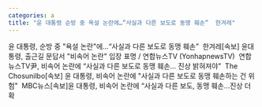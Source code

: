 ```yaml
---
categories: a
title: "윤 대통령 순방 중 욕설 논란에…“사실과 다른 보도로 동맹 훼손”  한겨레"
---
```

윤 대통령, 순방 중 "욕설 논란"에…“사실과 다른 보도로 동맹 훼손”&nbsp;&nbsp;한겨레[속보] 윤대통령, 출근길 문답서 "비속어 논란" 입장 표명 / 연합뉴스TV (YonhapnewsTV)&nbsp;&nbsp;연합뉴스TV尹, 비속어 논란에 “사실과 다른 보도로 동맹 훼손... 진상 밝혀져야”&nbsp;&nbsp;The Chosunilbo[속보] 윤 대통령, 비속어 논란에 "사실과 다른 보도로 동맹 훼손하는 건 위험"&nbsp;&nbsp;MBC뉴스[속보]윤 대통령, 비속어 논란에 “사실과 다른 보도, 동맹 훼손…진상 더 확